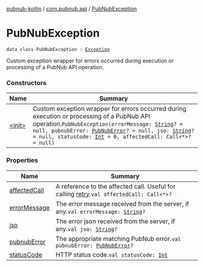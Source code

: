 [pubnub-kotlin](../../index.md) / [com.pubnub.api](../index.md) / [PubNubException](./index.md)

# PubNubException

`data class PubNubException : `[`Exception`](https://kotlinlang.org/api/latest/jvm/stdlib/kotlin/-exception/index.html)

Custom exception wrapper for errors occurred during execution or processing of a PubNub API operation.

### Constructors

| Name | Summary |
|---|---|
| [&lt;init&gt;](-init-.md) | Custom exception wrapper for errors occurred during execution or processing of a PubNub API operation.`PubNubException(errorMessage: `[`String`](https://kotlinlang.org/api/latest/jvm/stdlib/kotlin/-string/index.html)`? = null, pubnubError: `[`PubNubError`](../-pub-nub-error/index.md)`? = null, jso: `[`String`](https://kotlinlang.org/api/latest/jvm/stdlib/kotlin/-string/index.html)`? = null, statusCode: `[`Int`](https://kotlinlang.org/api/latest/jvm/stdlib/kotlin/-int/index.html)` = 0, affectedCall: Call<*>? = null)` |

### Properties

| Name | Summary |
|---|---|
| [affectedCall](affected-call.md) | A reference to the affected call. Useful for calling [retry](#).`val affectedCall: Call<*>?` |
| [errorMessage](error-message.md) | The error message received from the server, if any.`val errorMessage: `[`String`](https://kotlinlang.org/api/latest/jvm/stdlib/kotlin/-string/index.html)`?` |
| [jso](jso.md) | The error json received from the server, if any.`val jso: `[`String`](https://kotlinlang.org/api/latest/jvm/stdlib/kotlin/-string/index.html)`?` |
| [pubnubError](pubnub-error.md) | The appropriate matching PubNub error.`val pubnubError: `[`PubNubError`](../-pub-nub-error/index.md)`?` |
| [statusCode](status-code.md) | HTTP status code.`val statusCode: `[`Int`](https://kotlinlang.org/api/latest/jvm/stdlib/kotlin/-int/index.html) |
